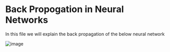 # Back Propogation in Neural Networks

In this file we will explain the back propagation of the below neural network

![image](https://user-images.githubusercontent.com/24980224/118081121-642e5d00-b3d8-11eb-8ad2-f422454b94f8.png)
